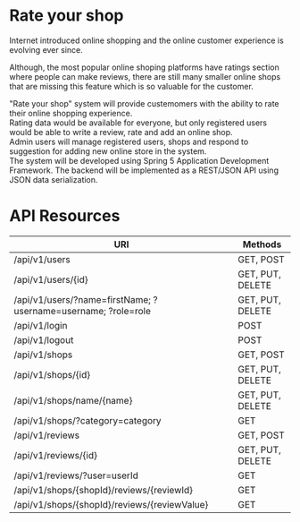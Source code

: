 # Rate your shop
<p> Internet introduced online shopping and the online customer experience is evolving ever since. <p>
<p> Although, the most popular online shoping platforms have ratings section where people can make reviews, 
there are still many smaller online shops that are missing this feature which is so valuable for the customer. <p>
<p> "Rate your shop" system will provide custemomers with the ability to rate their online shopping experience. <br>
Rating data would be available for everyone, but only registered users would be able to write a review, rate and add an online shop. <br>
Admin users will manage registered users, shops and respond to suggestion for adding new online store in the system. <br>
The system will be developed using Spring 5 Application Development Framework.
The backend will be implemented as a REST/JSON API using JSON data serialization. </p>

# API Resources
URI | Methods
------------ | -------------
/api/v1/users | GET, POST
/api/v1/users/{id} | GET, PUT, DELETE
/api/v1/users/?name=firstName; ?username=username; ?role=role | GET, PUT, DELETE
/api/v1/login | POST
/api/v1/logout | POST
/api/v1/shops | GET, POST
/api/v1/shops/{id} | GET, PUT, DELETE
/api/v1/shops/name/{name} | GET, PUT, DELETE
/api/v1/shops/?category=category | GET
/api/v1/reviews | GET, POST
/api/v1/reviews/{id} | GET, PUT, DELETE
/api/v1/reviews/?user=userId | GET
/api/v1/shops/{shopId}/reviews/{reviewId} | GET
/api/v1/shops/{shopId}/reviews/{reviewValue} | GET
